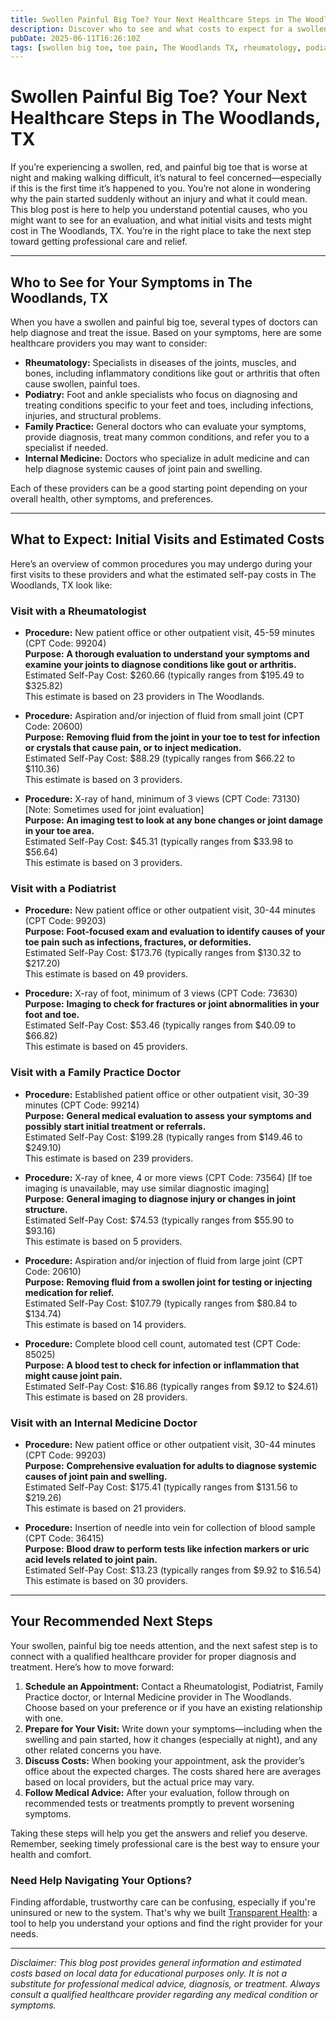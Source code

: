 ```yaml
---
title: Swollen Painful Big Toe? Your Next Healthcare Steps in The Woodlands, TX  
description: Discover who to see and what costs to expect for a swollen, painful big toe in The Woodlands, TX, with clear next steps to get the care you need.  
pubDate: 2025-06-11T16:26:10Z
tags: [swollen big toe, toe pain, The Woodlands TX, rheumatology, podiatry, family practice, internal medicine, healthcare costs]  
---
```


# Swollen Painful Big Toe? Your Next Healthcare Steps in The Woodlands, TX

If you’re experiencing a swollen, red, and painful big toe that is worse at night and making walking difficult, it’s natural to feel concerned—especially if this is the first time it’s happened to you. You’re not alone in wondering why the pain started suddenly without an injury and what it could mean. This blog post is here to help you understand potential causes, who you might want to see for an evaluation, and what initial visits and tests might cost in The Woodlands, TX. You’re in the right place to take the next step toward getting professional care and relief.

---

## Who to See for Your Symptoms in The Woodlands, TX

When you have a swollen and painful big toe, several types of doctors can help diagnose and treat the issue. Based on your symptoms, here are some healthcare providers you may want to consider:

- **Rheumatology:** Specialists in diseases of the joints, muscles, and bones, including inflammatory conditions like gout or arthritis that often cause swollen, painful toes.
- **Podiatry:** Foot and ankle specialists who focus on diagnosing and treating conditions specific to your feet and toes, including infections, injuries, and structural problems.
- **Family Practice:** General doctors who can evaluate your symptoms, provide diagnosis, treat many common conditions, and refer you to a specialist if needed.
- **Internal Medicine:** Doctors who specialize in adult medicine and can help diagnose systemic causes of joint pain and swelling.

Each of these providers can be a good starting point depending on your overall health, other symptoms, and preferences.

---

## What to Expect: Initial Visits and Estimated Costs

Here’s an overview of common procedures you may undergo during your first visits to these providers and what the estimated self-pay costs in The Woodlands, TX look like:

### Visit with a Rheumatologist

- **Procedure:** New patient office or other outpatient visit, 45-59 minutes (CPT Code: 99204)  
  **Purpose:** **A thorough evaluation to understand your symptoms and examine your joints to diagnose conditions like gout or arthritis.**  
  Estimated Self-Pay Cost: $260.66 (typically ranges from $195.49 to $325.82)  
  This estimate is based on 23 providers in The Woodlands.

- **Procedure:** Aspiration and/or injection of fluid from small joint (CPT Code: 20600)  
  **Purpose:** **Removing fluid from the joint in your toe to test for infection or crystals that cause pain, or to inject medication.**  
  Estimated Self-Pay Cost: $88.29 (typically ranges from $66.22 to $110.36)  
  This estimate is based on 3 providers.

- **Procedure:** X-ray of hand, minimum of 3 views (CPT Code: 73130) [Note: Sometimes used for joint evaluation]  
  **Purpose:** **An imaging test to look at any bone changes or joint damage in your toe area.**  
  Estimated Self-Pay Cost: $45.31 (typically ranges from $33.98 to $56.64)  
  This estimate is based on 3 providers.

### Visit with a Podiatrist

- **Procedure:** New patient office or other outpatient visit, 30-44 minutes (CPT Code: 99203)  
  **Purpose:** **Foot-focused exam and evaluation to identify causes of your toe pain such as infections, fractures, or deformities.**  
  Estimated Self-Pay Cost: $173.76 (typically ranges from $130.32 to $217.20)  
  This estimate is based on 49 providers.

- **Procedure:** X-ray of foot, minimum of 3 views (CPT Code: 73630)  
  **Purpose:** **Imaging to check for fractures or joint abnormalities in your foot and toe.**  
  Estimated Self-Pay Cost: $53.46 (typically ranges from $40.09 to $66.82)  
  This estimate is based on 45 providers.

### Visit with a Family Practice Doctor

- **Procedure:** Established patient office or other outpatient visit, 30-39 minutes (CPT Code: 99214)   
  **Purpose:** **General medical evaluation to assess your symptoms and possibly start initial treatment or referrals.**  
  Estimated Self-Pay Cost: $199.28 (typically ranges from $149.46 to $249.10)  
  This estimate is based on 239 providers.

- **Procedure:** X-ray of knee, 4 or more views (CPT Code: 73564) [If toe imaging is unavailable, may use similar diagnostic imaging]  
  **Purpose:** **General imaging to diagnose injury or changes in joint structure.**  
  Estimated Self-Pay Cost: $74.53 (typically ranges from $55.90 to $93.16)  
  This estimate is based on 5 providers.

- **Procedure:** Aspiration and/or injection of fluid from large joint (CPT Code: 20610)  
  **Purpose:** **Removing fluid from a swollen joint for testing or injecting medication for relief.**  
  Estimated Self-Pay Cost: $107.79 (typically ranges from $80.84 to $134.74)  
  This estimate is based on 14 providers.

- **Procedure:** Complete blood cell count, automated test (CPT Code: 85025)  
  **Purpose:** **A blood test to check for infection or inflammation that might cause joint pain.**  
  Estimated Self-Pay Cost: $16.86 (typically ranges from $9.12 to $24.61)  
  This estimate is based on 28 providers.

### Visit with an Internal Medicine Doctor

- **Procedure:** New patient office or other outpatient visit, 30-44 minutes (CPT Code: 99203)  
  **Purpose:** **Comprehensive evaluation for adults to diagnose systemic causes of joint pain and swelling.**  
  Estimated Self-Pay Cost: $175.41 (typically ranges from $131.56 to $219.26)  
  This estimate is based on 21 providers.

- **Procedure:** Insertion of needle into vein for collection of blood sample (CPT Code: 36415)  
  **Purpose:** **Blood draw to perform tests like infection markers or uric acid levels related to joint pain.**  
  Estimated Self-Pay Cost: $13.23 (typically ranges from $9.92 to $16.54)  
  This estimate is based on 30 providers.

---

## Your Recommended Next Steps

Your swollen, painful big toe needs attention, and the next safest step is to connect with a qualified healthcare provider for proper diagnosis and treatment. Here’s how to move forward:

1. **Schedule an Appointment:** Contact a Rheumatologist, Podiatrist, Family Practice doctor, or Internal Medicine provider in The Woodlands. Choose based on your preference or if you have an existing relationship with one.
2. **Prepare for Your Visit:** Write down your symptoms—including when the swelling and pain started, how it changes (especially at night), and any other related concerns you have.
3. **Discuss Costs:** When booking your appointment, ask the provider’s office about the expected charges. The costs shared here are averages based on local providers, but the actual price may vary.
4. **Follow Medical Advice:** After your evaluation, follow through on recommended tests or treatments promptly to prevent worsening symptoms.

Taking these steps will help you get the answers and relief you deserve. Remember, seeking timely professional care is the best way to ensure your health and comfort.

### Need Help Navigating Your Options?

Finding affordable, trustworthy care can be confusing, especially if you're uninsured or new to the system. That's why we built [Transparent Health](https://transparenthealth.ai): a tool to help you understand your options and find the right provider for your needs.

---

*Disclaimer: This blog post provides general information and estimated costs based on local data for educational purposes only. It is not a substitute for professional medical advice, diagnosis, or treatment. Always consult a qualified healthcare provider regarding any medical condition or symptoms.*